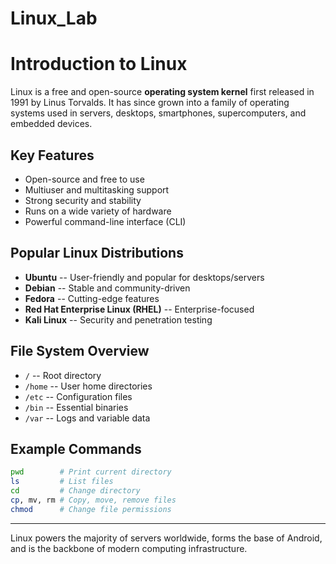 # Linux_Lab

# Introduction to Linux

Linux is a free and open-source **operating system kernel** first
released in 1991 by Linus Torvalds. It has since grown into a family of
operating systems used in servers, desktops, smartphones,
supercomputers, and embedded devices.

## Key Features

-   Open-source and free to use
-   Multiuser and multitasking support
-   Strong security and stability
-   Runs on a wide variety of hardware
-   Powerful command-line interface (CLI)

## Popular Linux Distributions

-   **Ubuntu** -- User-friendly and popular for desktops/servers
-   **Debian** -- Stable and community-driven
-   **Fedora** -- Cutting-edge features
-   **Red Hat Enterprise Linux (RHEL)** -- Enterprise-focused
-   **Kali Linux** -- Security and penetration testing

## File System Overview

-   `/` -- Root directory
-   `/home` -- User home directories
-   `/etc` -- Configuration files
-   `/bin` -- Essential binaries
-   `/var` -- Logs and variable data

## Example Commands

``` bash
pwd        # Print current directory
ls         # List files
cd         # Change directory
cp, mv, rm # Copy, move, remove files
chmod      # Change file permissions
```

------------------------------------------------------------------------

Linux powers the majority of servers worldwide, forms the base of
Android, and is the backbone of modern computing infrastructure.
